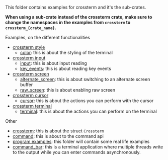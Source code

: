 This folder contains examples for crossterm and it's the sub-crates.

**When using a sub-crate instead of the crossterm crate, make sure to change the namespaces in the examples from `crossterm` to `crossterm_{crate_name}`.**

Examples, on the different functionalities
- [crossterm style](https://crates.io/crates/crossterm_style) 
    - [color](https://github.com/crossterm-rs/crossterm/blob/master/examples/cursor.rs): this is about the styling of the terminal
- [crossterm input](https://crates.io/crates/crossterm_input) 
    - [input](https://github.com/crossterm-rs/crossterm/blob/master/examples/input.rs): this is about input reading
    - [key_events](https://github.com/crossterm-rs/crossterm/blob/master/examples/key_events.rs): this is about reading key events
- [crossterm screen](https://crates.io/crates/crossterm_screen)
    - [alternate_screen](https://github.com/crossterm-rs/crossterm/blob/master/examples/alternate_screen.rs): this is about switching to an alternate screen buffer
    - [raw_screen](https://github.com/crossterm-rs/crossterm/blob/master/examples/raw_screen.rs): this is about enabling raw screen
- [crossterm cursor](https://crates.io/crates/crossterm_cursor)
    - [cursor](https://github.com/crossterm-rs/crossterm/blob/master/examples/cursor.rs): this is about the actions you can perform with the cursor
- [crossterm terminal](https://crates.io/crates/crossterm_terminal)
    - [terminal](https://github.com/crossterm-rs/crossterm/blob/master/examples/terminal.rs): this is about the actions you can perform on the terminal

Other
- [crossterm](https://github.com/crossterm-rs/crossterm/blob/master/examples/crossterm.rs): this is about the struct `Crossterm`
- [command](https://github.com/crossterm-rs/crossterm/blob/master/examples/command.rs): this is about to the command api
- [program examples](https://github.com/crossterm-rs/crossterm/tree/master/examples/program_examples): this folder will contain some real life examples
- [command_bar](https://github.com/crossterm-rs/crossterm/tree/master/examples/command_bar): this is a terminal application where multiple threads write to the output while you can enter
  commands asynchronously.
